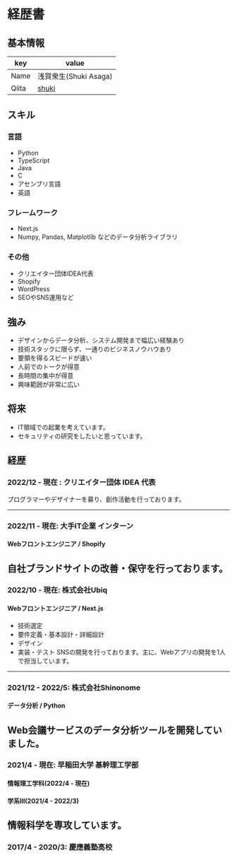 # 経歴書

## 基本情報
|key|value|
|---|-----|
|Name|浅賀衆生(Shuki Asaga)|
|Qiita|[shuki](https://qiita.com/shuki)|

## スキル
### 言語
- Python
- TypeScript
- Java
- C
- アセンブリ言語
- 英語

### フレームワーク
- Next.js
- Numpy, Pandas, Matplotlib などのデータ分析ライブラリ

### その他
- クリエイター団体IDEA代表
- Shopify
- WordPress
- SEOやSNS運用など

## 強み
- デザインからデータ分析、システム開発まで幅広い経験あり
- 技術スタックに限らず、一通りのビジネスノウハウあり
- 要領を得るスピードが速い
- 人前でのトークが得意
- 長時間の集中が得意
- 興味範囲が非常に広い

## 将来
- IT領域での起業を考えています。
- セキュリティの研究をしたいと思っています。

## 経歴

### 2022/12 - 現在 : クリエイター団体 IDEA 代表

プログラマーやデザイナーを募り、創作活動を行っております。

---
### 2022/11 - 現在: 大手IT企業 インターン
#### Webフロントエンジニア / Shopify
自社ブランドサイトの改善・保守を行っております。
---
### 2022/10 - 現在: 株式会社Ubiq
#### Webフロントエンジニア / Next.js
- 技術選定
- 要件定義・基本設計・詳細設計
- デザイン
- 実装・テスト
SNSの開発を行っております。主に、Webアプリの開発を1人で担当しています。
---
### 2021/12 - 2022/5: 株式会社Shinonome
#### データ分析 / Python
Web会議サービスのデータ分析ツールを開発していました。
---
### 2021/4 - 現在: 早稲田大学 基幹理工学部
#### 情報理工学科(2022/4 - 現在)
#### 学系Ⅲ(2021/4 - 2022/3)
情報科学を専攻しています。
---
### 2017/4 - 2020/3: 慶應義塾高校
